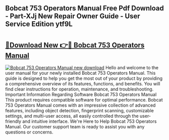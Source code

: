 ## Bobcat 753 Operators Manual Free Pdf Download - Part-XJj New Repair Owner Guide - User Service Edition ytf9L

# <h2><a href="http://bc13946.oget.top/?id=Bobcat+753+Operators+Manual">🔗Download New 👉🔴 Bobcat 753 Operators Manual</a></h2>

[![Bobcat 753 Operators Manual new download](https://i.imgur.com/5g1atiW.png)](http://bc13946.oget.top/?id=Bobcat+753+Operators+Manual)
Hello and welcome to the user manual for your newly installed Bobcat 753 Operators Manual. This guide is designed to help you get the most out of your product by providing a comprehensive overview of its features, functions, and benefits. You will find clear instructions for operation, maintenance, and troubleshooting. Important Information Regarding Software Bobcat 753 Operators Manual This product requires compatible software for optimal performance. Bobcat 753 Operators Manual comes with an impressive collection of advanced features, including object detection, fingerprint scanning, customizable settings, and multi-user access, all easily controlled through the user-friendly and intuitive interface. We're Here to Help Bobcat 753 Operators Manual. Our customer support team is ready to assist you with any questions or concerns.
